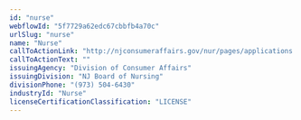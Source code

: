 ```yaml
---
id: "nurse"
webflowId: "5f7729a62edc67cbbfb4a70c"
urlSlug: "nurse"
name: "Nurse"
callToActionLink: "http://njconsumeraffairs.gov/nur/pages/applications.aspx"
callToActionText: ""
issuingAgency: "Division of Consumer Affairs"
issuingDivision: "NJ Board of Nursing"
divisionPhone: "(973) 504-6430"
industryId: "Nurse"
licenseCertificationClassification: "LICENSE"
---
```

